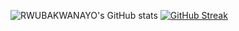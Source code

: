 ![RWUBAKWANAYO's GitHub stats](https://github-readme-stats.vercel.app/api?username=RWUBAKWANAYO&count_private=true&theme=dark&show_icons=true&bg_color=F6F8FA0F&title_color=00DB49&text_color=8A8FA0&icon_color=FFBC00&border_color=AFB8C175)
[![GitHub Streak](http://github-readme-streak-stats.herokuapp.com?user=RWUBAKWANAYO&theme=elegant&date_format=M%20j%5B%2C%20Y%5D&currStreakLabel=54AEFF&border=AFB8C18B&background=F6F8FA0F&ring=FFBC00&fire=54AEFF&sideLabels=00DB49&dates=8A8FA0&stroke=AFB8C177&sideNums=8A8FA0&currStreakNum=8A8FA0)](https://git.io/streak-stats)
